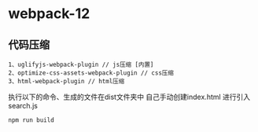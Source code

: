 # webpack-12

## 代码压缩

```shell
1、uglifyjs-webpack-plugin // js压缩 [内置]
2、optimize-css-assets-webpack-plugin // css压缩 
3、html-webpack-plugin // html压缩
```


执行以下的命令、生成的文件在dist文件夹中 自己手动创建index.html 进行引入search.js
```shell
npm run build  
```

